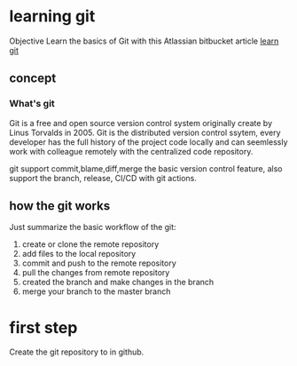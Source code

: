 # learning git
Objective
Learn the basics of Git with this Atlassian bitbucket article
[learn git](https://www.atlassian.com/git/tutorials/learn-git-with-bitbucket-cloud)
## concept
### What's git
Git is a free and open source version control system originally create by Linus Torvalds in 2005. Git is the distributed version control ssytem, every developer has the full history of the project code locally and can seemlessly work with colleague remotely with the centralized code repository.

git support commit,blame,diff,merge the basic version control feature, also support the branch, release, CI/CD with git actions.

## how the git works

Just summarize the basic workflow of the git:
1. create or clone the remote repository
2. add files to the local repository
3. commit and push to the remote repository
4. pull the changes from remote repository
5. created the branch and make changes in the branch
6. merge your branch to the master branch


# first step
Create the git repository to in github.


